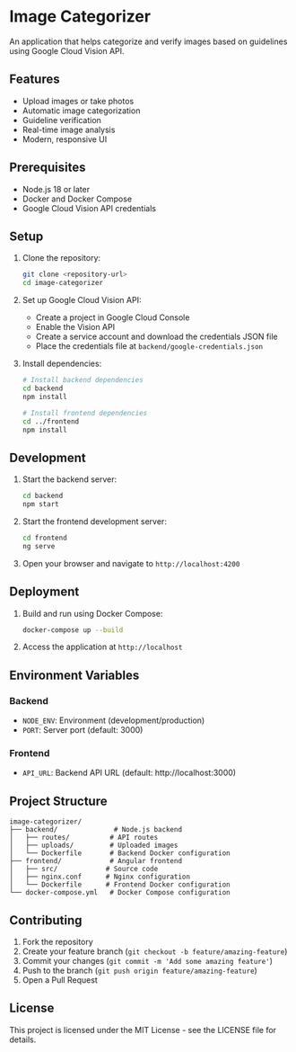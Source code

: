 # Image Categorizer

An application that helps categorize and verify images based on guidelines using Google Cloud Vision API.

## Features

- Upload images or take photos
- Automatic image categorization
- Guideline verification
- Real-time image analysis
- Modern, responsive UI

## Prerequisites

- Node.js 18 or later
- Docker and Docker Compose
- Google Cloud Vision API credentials

## Setup

1. Clone the repository:
   ```bash
   git clone <repository-url>
   cd image-categorizer
   ```

2. Set up Google Cloud Vision API:
   - Create a project in Google Cloud Console
   - Enable the Vision API
   - Create a service account and download the credentials JSON file
   - Place the credentials file at `backend/google-credentials.json`

3. Install dependencies:
   ```bash
   # Install backend dependencies
   cd backend
   npm install

   # Install frontend dependencies
   cd ../frontend
   npm install
   ```

## Development

1. Start the backend server:
   ```bash
   cd backend
   npm start
   ```

2. Start the frontend development server:
   ```bash
   cd frontend
   ng serve
   ```

3. Open your browser and navigate to `http://localhost:4200`

## Deployment

1. Build and run using Docker Compose:
   ```bash
   docker-compose up --build
   ```

2. Access the application at `http://localhost`

## Environment Variables

### Backend
- `NODE_ENV`: Environment (development/production)
- `PORT`: Server port (default: 3000)

### Frontend
- `API_URL`: Backend API URL (default: http://localhost:3000)

## Project Structure

```
image-categorizer/
├── backend/              # Node.js backend
│   ├── routes/          # API routes
│   ├── uploads/         # Uploaded images
│   └── Dockerfile       # Backend Docker configuration
├── frontend/            # Angular frontend
│   ├── src/            # Source code
│   ├── nginx.conf      # Nginx configuration
│   └── Dockerfile      # Frontend Docker configuration
└── docker-compose.yml   # Docker Compose configuration
```

## Contributing

1. Fork the repository
2. Create your feature branch (`git checkout -b feature/amazing-feature`)
3. Commit your changes (`git commit -m 'Add some amazing feature'`)
4. Push to the branch (`git push origin feature/amazing-feature`)
5. Open a Pull Request

## License

This project is licensed under the MIT License - see the LICENSE file for details. 